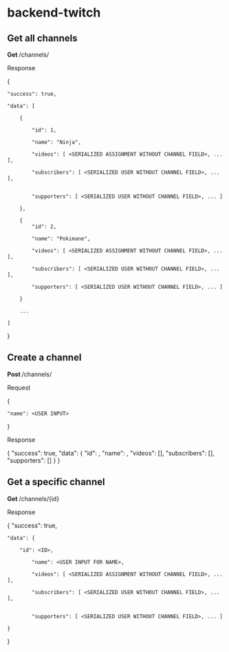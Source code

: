 # backend-twitch

## Get all channels

<strong> Get </strong> /channels/

Response

{

    "success": true,

    "data": [

        {

            "id": 1,

            "name": "Ninja",

            "videos": [ <SERIALIZED ASSIGNMENT WITHOUT CHANNEL FIELD>, ... ],

            "subscribers": [ <SERIALIZED USER WITHOUT CHANNEL FIELD>, ... ],


            "supporters": [ <SERIALIZED USER WITHOUT CHANNEL FIELD>, ... ]

        },

        {
            "id": 2,

            "name": "Pokimane",

            "videos": [ <SERIALIZED ASSIGNMENT WITHOUT CHANNEL FIELD>, ... ],

            "subscribers": [ <SERIALIZED USER WITHOUT CHANNEL FIELD>, ... ],

            "supporters": [ <SERIALIZED USER WITHOUT CHANNEL FIELD>, ... ]

        }

        ...

    ]

}


## Create a channel

<strong> Post </strong> /channels/

Request

{

	"name": <USER INPUT>

}

Response

{
    "success": true,
    "data": {
        "id": <ID>,
        "name": <USER INPUT FOR NAME>,
        "videos": [],
        "subscribers": [],
        "supporters": []
    }
}

## Get a specific channel

<strong> Get </strong> /channels/{id}

Response

{
    "success": true,

    "data": { 
           
        "id": <ID>,

            "name": <USER INPUT FOR NAME>,

            "videos": [ <SERIALIZED ASSIGNMENT WITHOUT CHANNEL FIELD>, ... ],

            "subscribers": [ <SERIALIZED USER WITHOUT CHANNEL FIELD>, ... ],


            "supporters": [ <SERIALIZED USER WITHOUT CHANNEL FIELD>, ... ]

    }
}

